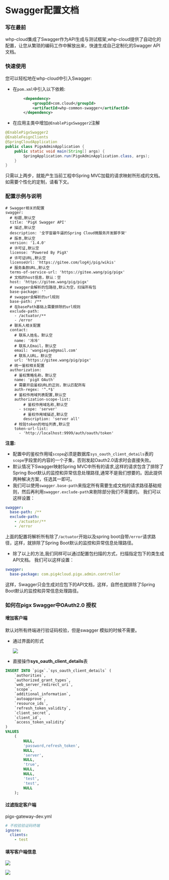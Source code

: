 # Swagger配置文档

### 写在最前
whp-cloud集成了Swagger作为API生成与测试框架,whp-cloud提供了自动化的配置，让您从繁琐的编码工作中解放出来，快速生成自己定制化的Swagger API文档。

### 快速使用
您可以轻松地在whp-cloud中引入Swagger:   

- 在`pom.xml`中引入以下依赖:

```xml
		<dependency>
			<groupId>com.cloud</groupId>
			<artifactId>whp-common-swagger</artifactId>
		</dependency>
```

- 在应用主类中增加`@EnablePigxSwagger2`注解

```java
@EnablePigxSwagger2
@EnableFeignClients
@SpringCloudApplication
public class PigxAdminApplication {
	public static void main(String[] args) {
		SpringApplication.run(PigxAdminApplication.class, args);
	}
}
```

只需以上两步，就能产生当前工程中Spring MVC加载的请求映射所形成的文档。如需要个性化的定制，请看下文。

### 配置示例与说明

```
# Swagger相关的配置
swagger:
  # 标题,默认空
  title: 'PigX Swagger API'
  # 描述,默认空
  description: '全宇宙最牛逼的Spring Cloud微服务开发脚手架'
  # 版本,默认空
  version: '1.4.0'
  # 许可证,默认空
  license: 'Powered By PigX'
  # 许可证URL,默认空
  licenseUrl: 'https://gitee.com/log4j/pig/wikis'
  # 服务条款URL,默认空
  terms-of-service-url: 'https://gitee.wang/pig/pigx'
  # 文档的host信息，默认：空
  host: 'https://gitee.wang/pig/pigx'
  # swagger会解析的包路径,默认为空，扫描所有包
  base-package: '' 
  # swagger会解析的url规则
  base-path: /**
  # 在basePath基础上需要排除的url规则
  exclude-path: 
    - /actuator/**
    - /error  
  # 联系人相关配置
  contact:
    # 联系人姓名，默认空
    name: '冷冷'
    # 联系人Email，默认空
    email: 'wangiegie@gmail.com'
    # 联系人URL，默认空
    url: 'https://gitee.wang/pig/pigx'
  # 统一鉴权相关配置
  authorization:
    # 鉴权策略名称，默认空
    name: 'pigX OAuth'
    # 需要开启鉴权URL的正则，默认匹配所有
    auth-regex: '^.*$'
    # 鉴权作用域列表配置,默认空
    authorization-scope-list:
        # 鉴权作用域名称,默认空
      - scope: 'server'
        # 鉴权作用域描述,默认空
        description: 'server all'
    # 校验token的地址列表,默认空  
    token-url-list:
      - 'http://localhost:9999/auth/oauth/token'

```

**注意:**
- 配置中的鉴权作用域`scope`必须是数据库`sys_oauth_client_details`表的`scope`字段里的内容的一个子集，否则发起Oauth2.0请求时会直接失败。
- 默认情况下Swagger映射Spring MVC中所有的请求,这样的请求包含了排除了Spring Boot默认的监控和异常信息处理路径,通常不是我们想要的。因此提供两种解决方案，任选其一即可。
- 我们可以使用`swagger.base-path`来指定所有需要生成文档的请求路径基础规则，然后再利用`swagger.exclude-path`来剔除部分我们不需要的。
我们可以这样设置：

```yaml
swagger:
  base-path: /**
  exclude-path: 
    - /actuator/**
    - /error
```

上面的配置将解析所有除了`/actuator`开始以及spring boot自带`/error`请求路径，这样，就排除了Spring Boot默认的监控和异常信息处理路径。   
- 除了以上的方法,我们同样可以通过配置包扫描的方式，扫描指定包下的类生成API文档。
我们可以这样设置：

```yaml
swagger:
  base-package: com.pig4cloud.pigx.admin.controller
```
这样，Swagger只会生成对应包下的API文档，这样，自然也就排除了Spring Boot默认的监控和异常信息处理路径。
### 如何在pigx Swagger中OAuth2.0 授权

#### 增加客户端

默认对所有终端进行验证码校验，但是swagger 模拟的时候不需要。

- 通过界面的形式

  ![](http://obq1lvsd9.bkt.clouddn.com/20180725132807.png)

- 直接操作**sys_oauth_client_details**表

```sql
INSERT INTO `pigx`.`sys_oauth_client_details` (
	`authorities`,
	`authorized_grant_types`,
	`web_server_redirect_uri`,
	`scope`,
	`additional_information`,
	`autoapprove`,
	`resource_ids`,
	`refresh_token_validity`,
	`client_secret`,
	`client_id`,
	`access_token_validity`
)
VALUES
	(
		NULL,
		'password,refresh_token',
		NULL,
		'server',
		NULL,
		'true',
		NULL,
		NULL,
		'test',
		'test',
		NULL
	);
```

#### 过滤指定客户端

pigx-gateway-dev.yml

```yml
# 不校验验证码终端
ignore:
  clients:
    - test
```

#### 填写客户端信息

![](http://obq1lvsd9.bkt.clouddn.com/20180725133119.png)

![](http://obq1lvsd9.bkt.clouddn.com/20180725133206.png)

